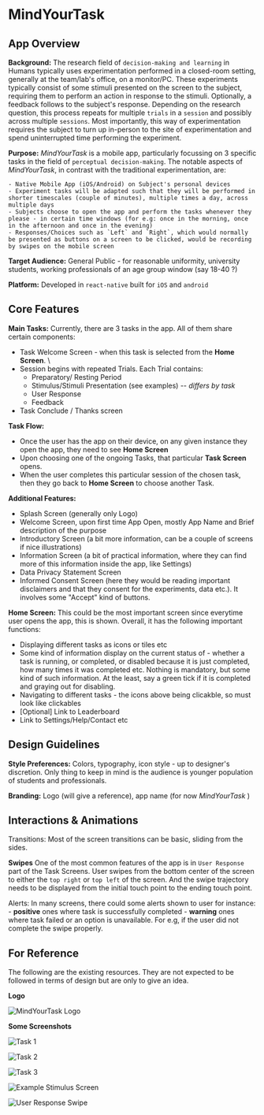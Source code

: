 # MindYourTask

## App Overview

**Background:** The research field of `decision-making and learning` in Humans typically uses experimentation performed in a closed-room setting, generally at the team/lab's office, on a monitor/PC.
These experiments typically consist of some stimuli presented on the screen to the subject, requiring them to perform an action in response to the stimuli. 
Optionally, a feedback follows to the subject's response. Depending on the research question, this process repeats for multiple `trials` in a `session` and possibly across multiple `sessions`.
Most importantly, this way of experimentation requires the subject to turn up in-person to the site of experimentation and spend uninterrupted time performing the experiment.

**Purpose:** *MindYourTask* is a mobile app, particularly focussing on 3 specific tasks in the field of `perceptual decision-making`.
The notable aspects of *MindYourTask*, in contrast with the traditional experimentation, are:

    - Native Mobile App (iOS/Android) on Subject's personal devices
    - Experiment tasks will be adapted such that they will be performed in shorter timescales (couple of minutes), multiple times a day, across multiple days
    - Subjects choose to open the app and perform the tasks whenever they please - in certain time windows (for e.g: once in the morning, once in the afternoon and once in the evening)
    - Responses/Choices such as `Left` and `Right`, which would normally be presented as buttons on a screen to be clicked, would be recording by swipes on the mobile screen


**Target Audience:** General Public - for reasonable uniformity, university students, working professionals of an age group window (say 18-40 ?)

**Platform:** Developed in `react-native` built for `iOS` and `android`

## Core Features

**Main Tasks:** Currently, there are 3 tasks in the app. All of them share certain components:
 - Task Welcome Screen - when this task is selected from the **Home Screen**. \
 - Session begins with repeated Trials. Each Trial contains:
    - Preparatory/ Resting Period
    - Stimulus/Stimuli Presentation (see examples) -- *differs by task*
    - User Response
    - Feedback
 - Task Conclude / Thanks screen

**Task Flow:** 

 - Once the user has the app on their device, on any given instance they open the app, they need to see **Home Screen**
 - Upon choosing one of the ongoing Tasks, that particular **Task Screen** opens.
 - When the user completes this particular session of the chosen task, then they go back to **Home Screen** to choose another Task.



**Additional Features:**

 - Splash Screen (generally only Logo) 
 - Welcome Screen, upon first time App Open, mostly App Name and Brief description of the purpose
 - Introductory Screen (a bit more information, can be a couple of screens if nice illustrations)
 - Information Screen (a bit of practical information, where they can find more of this information inside the app, like Settings) 
 - Data Privacy Statement Screen
 - Informed Consent Screen (here they would be reading important disclaimers and that they consent for the experiments, data etc.). It involves some "Accept" kind of buttons.


**Home Screen:** This could be the most important screen since everytime user opens the app, this is shown. Overall, it has the following important functions:

 - Displaying different tasks as icons or tiles etc
 - Some kind of information display on the current status of - whether a task is running, or completed, or disabled because it is just completed, how many times it was completed etc. Nothing is mandatory, but some kind of such information. At the least, say a green tick if it is completed and graying out for disabling. 
 - Navigating to different tasks - the icons above being clicakble, so must look like clickables
 - [Optional] Link to Leaderboard 
 - Link to Settings/Help/Contact etc

## Design Guidelines

**Style Preferences:** Colors, typography, icon style - up to designer's discretion. Only thing to keep in mind is the audience is younger population of students and professionals.

**Branding:** Logo (will give a reference), app name (for now *MindYourTask* )

## Interactions & Animations

Transitions: Most of the screen transitions can be basic, sliding from the sides.

**Swipes** One of the most common features of the app is in `User Response` part of the Task Screens. User swipes from the bottom center of the screen to either the `top right` or `top left` of the screen. And the swipe trajectory needs to be displayed from the initial touch point to the ending touch point. 

Alerts: In many screens, there could some alerts shown to user for instance:
    - **positive** ones where task is successfully completed
    - **warning** ones where task failed or an option is unavailable. For e.g, if the user did not complete the swipe properly. 

## For Reference

The following are the existing resources. They are not expected to be followed in terms of design but are only to give an idea.

**Logo**

![MindYourTask Logo](assets/images/1.png)

**Some Screenshots**

![Task 1](assets/images/2.png)

![Task 2](assets/images/3.png)

![Task 3](assets/images/4.png)

![Example Stimulus Screen](assets/images/5.png)

![User Response Swipe](assets/images/6.png)



